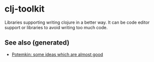 # clj-toolkit

Libraries supporting writing clojure in a better way. It can be code
editor support or libraries to avoid writing too much code.

## See also (generated)

  - [Potemkin: some ideas which are almost
    good](./20200505124708-potemkin.md)

